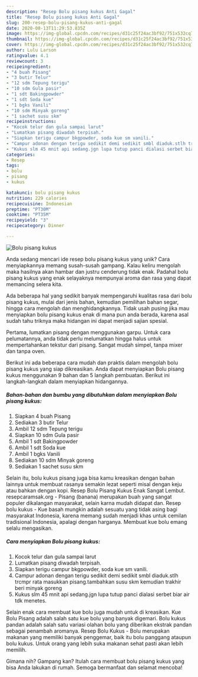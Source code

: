 ```yaml
---
description: "Resep Bolu pisang kukus Anti Gagal"
title: "Resep Bolu pisang kukus Anti Gagal"
slug: 200-resep-bolu-pisang-kukus-anti-gagal
date: 2020-08-13T11:29:53.835Z
image: https://img-global.cpcdn.com/recipes/d31c25f24ac3bf92/751x532cq70/bolu-pisang-kukus-foto-resep-utama.jpg
thumbnail: https://img-global.cpcdn.com/recipes/d31c25f24ac3bf92/751x532cq70/bolu-pisang-kukus-foto-resep-utama.jpg
cover: https://img-global.cpcdn.com/recipes/d31c25f24ac3bf92/751x532cq70/bolu-pisang-kukus-foto-resep-utama.jpg
author: Lulu Larson
ratingvalue: 4.1
reviewcount: 3
recipeingredient:
- "4 buah Pisang"
- "3 butir Telur"
- "12 sdm Tepung terigu"
- "10 sdm Gula pasir"
- "1 sdt Bakingpowder"
- "1 sdt Soda kue"
- "1 bgks Vanili"
- "10 sdm Minyak goreng"
- "1 sachet susu skm"
recipeinstructions:
- "Kocok telur dan gula sampai larut"
- "Lumatkan pisang diwadah terpisah."
- "Siapkan terigu campur bkgpowder, soda kue sm vanili."
- "Campur adonan dengan terigu sedikit demi sedikit smbl diaduk.stlh trcmpr rata masukkan pisang.tambahkan susu skm kemudian trakhir beri minyak goreng"
- "Kukus slm 45 mnit api sedang.jgn lupa tutup panci dialasi serbet biar air tdk menetes."
categories:
- Resep
tags:
- bolu
- pisang
- kukus

katakunci: bolu pisang kukus 
nutrition: 229 calories
recipecuisine: Indonesian
preptime: "PT30M"
cooktime: "PT35M"
recipeyield: "3"
recipecategory: Dinner

---
```



![Bolu pisang kukus](https://img-global.cpcdn.com/recipes/d31c25f24ac3bf92/751x532cq70/bolu-pisang-kukus-foto-resep-utama.jpg)

Anda sedang mencari ide resep bolu pisang kukus yang unik? Cara menyiapkannya memang susah-susah gampang. Kalau keliru mengolah maka hasilnya akan hambar dan justru cenderung tidak enak. Padahal bolu pisang kukus yang enak selayaknya mempunyai aroma dan rasa yang dapat memancing selera kita.

Ada beberapa hal yang sedikit banyak mempengaruhi kualitas rasa dari bolu pisang kukus, mulai dari jenis bahan, kemudian pemilihan bahan segar, hingga cara mengolah dan menghidangkannya. Tidak usah pusing jika mau menyiapkan bolu pisang kukus enak di mana pun anda berada, karena asal sudah tahu triknya maka hidangan ini dapat menjadi sajian spesial.

Pertama, lumatkan pisang dengan menggunakan garpu. Untuk cara pelumatannya, anda tidak perlu melumatkan hingga halus untuk mempertahankan tekstur dari pisang. Sangat mudah simpel, tanpa mixer dan tanpa oven.


Berikut ini ada beberapa cara mudah dan praktis dalam mengolah bolu pisang kukus yang siap dikreasikan. Anda dapat menyiapkan Bolu pisang kukus menggunakan 9 bahan dan 5 langkah pembuatan. Berikut ini langkah-langkah dalam menyiapkan hidangannya.

<!--inarticleads1-->

##### Bahan-bahan dan bumbu yang dibutuhkan dalam menyiapkan Bolu pisang kukus:

1. Siapkan 4 buah Pisang
1. Sediakan 3 butir Telur
1. Ambil 12 sdm Tepung terigu
1. Siapkan 10 sdm Gula pasir
1. Ambil 1 sdt Bakingpowder
1. Ambil 1 sdt Soda kue
1. Ambil 1 bgks Vanili
1. Sediakan 10 sdm Minyak goreng
1. Sediakan 1 sachet susu skm


Selain itu, bolu kukus pisang juga bisa kamu kreasikan dengan bahan lainnya untuk membuat rasanya semakin lezat seperti misal dengan keju atau bahkan dengan kopi. Resep Bolu Pisang Kukus Enak Sangat Lembut. resepcaramsak.org - Pisang (banana) merupakan buah yang sangat populer dikalangan masyarakat, selain karna mudah didapat dan. Resep bolu kukus - Kue basah mungkin adalah sesuatu yang tidak asing bagi masyarakat Indonesia, karena memang sudah menjadi khas untuk cemilan tradisional Indonesia, apalagi dengan harganya. Membuat kue bolu emang selalu mengasikan. 

<!--inarticleads2-->

##### Cara menyiapkan Bolu pisang kukus:

1. Kocok telur dan gula sampai larut
1. Lumatkan pisang diwadah terpisah.
1. Siapkan terigu campur bkgpowder, soda kue sm vanili.
1. Campur adonan dengan terigu sedikit demi sedikit smbl diaduk.stlh trcmpr rata masukkan pisang.tambahkan susu skm kemudian trakhir beri minyak goreng
1. Kukus slm 45 mnit api sedang.jgn lupa tutup panci dialasi serbet biar air tdk menetes.


Selain enak cara membuat kue bolu juga mudah untuk di kreasikan. Kue Bolu Pisang adalah salah satu kue bolu yang banyak digemari. Bolu kukus pandan adalah salah satu variasi olahan bolu yang diberikan ekstrak pandan sebagai penambah aromanya. Resep Bolu Kukus - Bolu merupakan makanan yang memiliki banyak penggemar, baik itu bolu panggang ataupun bolu kukus. Untuk orang yang lebih suka makanan sehat pasti akan lebih memilih. 

Gimana nih? Gampang kan? Itulah cara membuat bolu pisang kukus yang bisa Anda lakukan di rumah. Semoga bermanfaat dan selamat mencoba!
